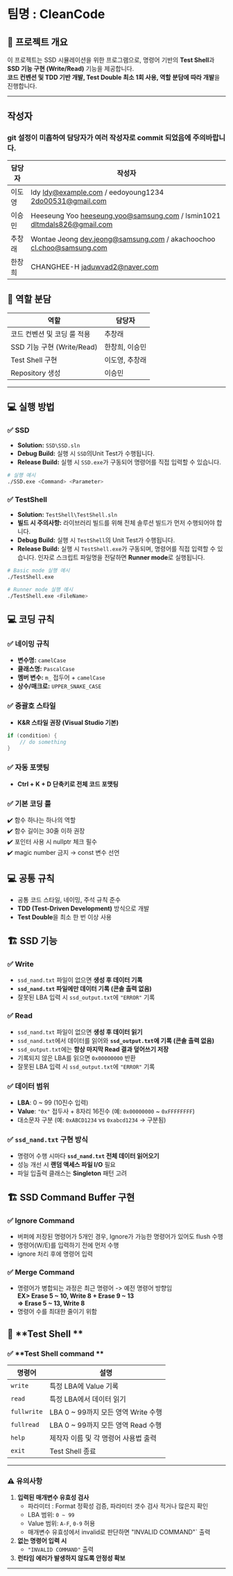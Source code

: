# 팀명 : **CleanCode**

## 📌 프로젝트 개요
이 프로젝트는 SSD 시뮬레이션을 위한 프로그램으로, 명령어 기반의 **Test Shell**과 **SSD 기능 구현 (Write/Read)** 기능을 제공합니다.  
**코드 컨벤션 및 TDD 기반 개발, Test Double 최소 1회 사용, 역할 분담에 따라 개발**을 진행합니다.

---

## **작성자**
### git 설정이 미흡하여 담당자가 여러 작성자로 commit 되었음에 주의바랍니다.
| 담당자          | 작성자     |
|----------------|------------|
| 이도영          | ldy <ldy@example.com> / eedoyoung1234 <2do00531@gmail.com> |
| 이승민          | Heeseung Yoo <heeseung.yoo@samsung.com> / lsmin1021 <dltmdals826@gmail.com> |
| 추창래          | Wontae Jeong <dev.jeong@samsung.com> / akachoochoo <cl.choo@samsung.com> | 
| 한창희          | CHANGHEE-H <jaduwvad2@naver.com> |

## 📝 **역할 분담**

| 역할            | 담당자       |
|----------------|------------|
| 코드 컨벤션 및 코딩 룰 적용 | 추창래 |
| SSD 기능 구현 (Write/Read) | 한창희, 이승민 |
| Test Shell 구현 | 이도영, 추창래 |
| Repository 생성 | 이승민 |

---

## 💻 실행 방법

### ✅ **SSD**
- **Solution:** `SSD\SSD.sln`
- **Debug Build:** 실행 시 `SSD`의Unit Test가 수행됩니다.
- **Release Build:** 실행 시 `SSD.exe`가 구동되어 명령어를 직접 입력할 수 있습니다.
```bash
# 실행 예시
./SSD.exe <Command> <Parameter>
```

### ✅ **TestShell**
- **Solution:** `TestShell\TestShell.sln`
- **빌드 시 주의사항:** 라이브러리 빌드를 위해 전체 솔루션 빌드가 먼저 수행되어야 합니다.
- **Debug Build:** 실행 시 `TestShell`의 Unit Test가 수행됩니다.
- **Release Build:** 실행 시 `TestShell.exe`가 구동되며, 명령어를 직접 입력할 수 있습니다. 인자로 스크립트 파일명을 전달하면 **Runner mode**로 실행됩니다.
```bash
# Basic mode 실행 예시
./TestShell.exe

# Runner mode 실행 예시
./TestShell.exe <FileName>
```

## 💻 **코딩 규칙**

### ✅ **네이밍 규칙**
- **변수명:** `camelCase`
- **클래스명:** `PascalCase`
- **멤버 변수:** `m_` 접두어 + `camelCase`
- **상수/매크로:** `UPPER_SNAKE_CASE`

### ✅ **중괄호 스타일**
- **K&R 스타일 권장 (Visual Studio 기본)**
```cpp
if (condition) {
    // do something
}
```
    
### ✅ **자동 포맷팅**  
- **Ctrl + K + D 단축키로 전체 코드 포맷팅**  

### ✅ **기본 코딩 룰**  
✔️ 함수 하나는 하나의 역할  
✔️ 함수 길이는 30줄 이하 권장  
✔️ 포인터 사용 시 nullptr 체크 필수  
✔️ magic number 금지 → const 변수 선언  


## 💻 **공통 규칙**
- 공통 코드 스타일, 네이밍, 주석 규칙 준수
- **TDD (Test-Driven Development)** 방식으로 개발
- **Test Double**을 최소 한 번 이상 사용

## 🏗️ **SSD 기능**

### ✅ **Write**
- `ssd_nand.txt` 파일이 없으면 **생성 후 데이터 기록**
- **`ssd_nand.txt` 파일에만 데이터 기록 (콘솔 출력 없음)**
- 잘못된 LBA 입력 시 `ssd_output.txt`에 `"ERROR"` 기록

### ✅ **Read**
- `ssd_nand.txt` 파일이 없으면 **생성 후 데이터 읽기**
- `ssd_nand.txt`에서 데이터를 읽어와 **`ssd_output.txt`에 기록 (콘솔 출력 없음)**
- `ssd_output.txt`에는 **항상 마지막 Read 결과 덮어쓰기 저장**
- 기록되지 않은 LBA를 읽으면 `0x00000000` 반환
- 잘못된 LBA 입력 시 `ssd_output.txt`에 `"ERROR"` 기록

### ✅ **데이터 범위**
- **LBA**: 0 ~ 99 (10진수 입력)
- **Value**: `"0x"` 접두사 + 8자리 16진수 (예: `0x00000000` ~ `0xFFFFFFFF`)
- 대소문자 구분 (예: `0xABCD1234` vs `0xabcd1234` → 구분됨)

### ✅ **`ssd_nand.txt` 구현 방식**
- 명령어 수행 시마다 **`ssd_nand.txt` 전체 데이터 읽어오기**
- 성능 개선 시 **랜덤 액세스 파일 I/O** 필요
- 파일 입출력 클래스는 **Singleton** 패턴 고려

## 🏗️ **SSD Command Buffer 구현**

### ✅ **Ignore Command**
- 버퍼에 저장된 명령어가 5개인 경우, Ignore가 가능한 명령어가 있어도 flush 수행
- 명령어(W/E)를 입력하기 전에 먼저 수행
- ignore 처리 후에 명령어 입력

### ✅ **Merge Command**
- 명령어가 병합되는 과정은 최근 명령어 -> 예전 명령어 방향임  
  **EX> Erase 5 ~ 10, Write 8 + Erase 9 ~ 13  
  => Erase 5 ~ 13, Write 8**
- 명령어 수를 최대한 줄이기 위함

## 🧪 **Test Shell **

### ✅ **Test Shell command **
| 명령어      | 설명                                       |
|-------------|------------------------------------------|
| `write`     | 특정 LBA에 Value 기록                     |
| `read`      | 특정 LBA에서 데이터 읽기                  |
| `fullwrite` | LBA 0 ~ 99까지 모든 영역 Write 수행        |
| `fullread`  | LBA 0 ~ 99까지 모든 영역 Read 수행         |
| `help`      | 제작자 이름 및 각 명령어 사용법 출력      |
| `exit`      | Test Shell 종료                           |

---

### ⚠️ **유의사항**
1. **입력된 매개변수 유효성 검사**
   - 파라미터 : Format 정확성 검증, 파라미터 갯수 검사 적거나 많은지 확인
   - LBA 범위: `0 ~ 99`
   - Value 범위: `A-F`, `0-9` 허용
   - 매개변수 유효성에서 invalid로 판단하면 "INVALID COMMAND"` 출력
2. **없는 명령어 입력 시**
   - `"INVALID COMMAND"` 출력
3. **런타임 에러가 발생하지 않도록 안정성 확보**

---
